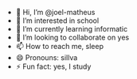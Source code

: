 - 👋 Hi, I’m @joel-matheus
- 👀 I’m interested in school
- 🌱 I’m currently learning informatic
- 💞️ I’m looking to collaborate on yes
- 📫 How to reach me, sleep
- 😄 Pronouns: sillva
- ⚡ Fun fact: yes, I study


<!---
joel-matheus/joel-matheus is a ✨ special ✨ repository because its `README.md` (this file) appears on your GitHub profile.
You can click the Preview link to take a look at your changes.
--->
